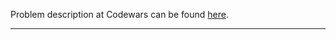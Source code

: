 Problem description at Codewars can be found
[here](https://www.codewars.com/kata/5d59576768ba810001f1f8d6/train/python).

-------------


